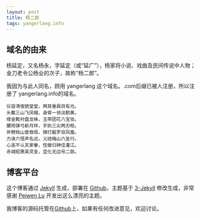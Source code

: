 ```yaml
---
layout: post
title: 杨二郎
tags: yangerlang.info
---
```


## 域名的由来

杨延定，又名杨永，字延定（或“延广”），杨家将小说、戏曲及民间传说中人物；金刀老令公杨业的次子，故称“杨二郎”。

我因为与此人同名，顾用 yangerlang 这个域名。.com后缀已被人注册，所以注册了 yangerlang.info的域名。

	仪容清俊貌堂堂，两耳垂肩目有光。
	头戴三山飞凤帽，身穿一领淡鹅黄。
	缕金靴衬盘龙袜，玉带团花八宝妆。
	腰挎弹弓新月样，手执三尖两刃枪。
	斧劈桃山曾救母，弹打鋋罗双凤凰。
	力诛六怪声名远，义结梅山六圣行。
	心高不认天家眷，性傲归神住灌江。
	赤城昭惠英灵圣，显化无边号二郎。

## 博客平台

这个博客通过 [Jekyll](http://jekyllrb.com/) 生成，部署在 [Github](https://pages.github.com)，主题基于 [3-Jekyll](https://github.com/P233/3-Jekyll) 修改生成，非常感谢 [Peiwen Lu](https://github.com/P233) 开发出这么漂亮的主题。

我博客的源码托管在[Github](https://github.com/yangerlang/yangerlang.github.io)上，如果有任何改进意见，欢迎讨论。


